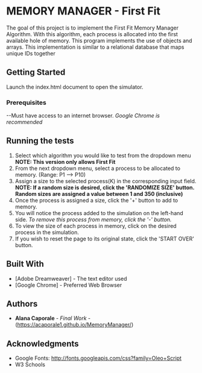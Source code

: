 # MEMORY MANAGER - First Fit

The goal of this project is to implement the First Fit Memory Manager Algorithm. With this algorithm, each process is allocated into the first available hole of memory. This program implements the use of objects and arrays. This implementation is similar to a relational database that maps unique IDs together
## Getting Started

Launch the index.html document to open the simulator.

### Prerequisites

--Must have access to an internet browser.
	*Google Chrome is recommended*


## Running the tests

1. Select which algorithm you would like to test from the dropdown menu 
	**NOTE: This version only allows First Fit**
2. From the next dropdown menu, select a process to be allocated to memory. (Range: P1 --> P10)
3. Assign a size to the selected process(K) in the corresponding input field.
	**NOTE: If a random size is desired, click the 'RANDOMIZE SIZE' button. Random sizes are assigned a value between 1 and 350 (inclusive)**
4. Once the process is assigned a size, click the '+' button to add to memory.
5. You will notice the process added to the simulation on the left-hand side. *To remove this process from memory, click the '-' button.*
6. To view the size of each process in memory, click on the desired process in the simulation.
7. If you wish to reset the page to its original state, click the 'START OVER' button.


## Built With

* [Adobe Dreamweaver] - The text editor used
* [Google Chrome] - Preferred Web Browser


## Authors

* **Alana Caporale** - *Final Work* -(https://acaporale1.github.io/MemoryManager/)

## Acknowledgments

* Google Fonts: http://fonts.googleapis.com/css?family=Oleo+Script
* W3 Schools
